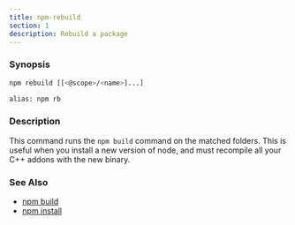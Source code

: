 ```yaml
---
title: npm-rebuild
section: 1
description: Rebuild a package
---
```


### Synopsis

```bash
npm rebuild [[<@scope>/<name>]...]

alias: npm rb
```

### Description

This command runs the `npm build` command on the matched folders.  This is useful when you install a new version of node, and must recompile all your C++ addons with the new binary.

### See Also

* [npm build](/commands/npm-build)
* [npm install](/commands/npm-install)

